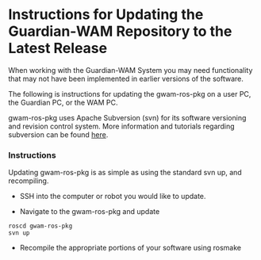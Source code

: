 # Instructions for Updating the Guardian-WAM Repository to the Latest Release #

When working with the Guardian-WAM System you may need functionality that may not have been implemented in earlier versions of the software.

The following is instructions for updating the gwam-ros-pkg on a user PC, the Guardian PC, or the WAM PC.

gwam-ros-pkg uses Apache Subversion (svn) for its software versioning and revision control system.  More information and tutorials regarding subversion can be found [here](http://subversion.apache.org/).

### Instructions ###

Updating gwam-ros-pkg is as simple as using the standard svn up, and recompiling.

- SSH into the computer or robot you would like to update.

- Navigate to the gwam-ros-pkg and update
```
roscd gwam-ros-pkg
svn up
```

- Recompile the appropriate portions of your software using rosmake